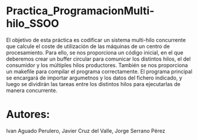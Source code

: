 # Practica_ProgramacionMulti-hilo_SSOO
El objetivo de esta práctica es codificar un sistema multi-hilo concurrente que calcule el coste de utilización de las máquinas de un centro de procesamiento. Para ello, se nos proporciona un código inicial, en el que deberemos crear un buffer circular para comunicar los distintos hilos, el del consumidor y los múltiples hilos productores. También se nos proporciona un makefile para compilar el programa correctamente.
El programa principal se encargará de importar argumetnos y los datos del fichero indicado, y luego se dividirán las tareas entre los distintos hilos para ejecutarlas de manera concurrente.

# Autores:
Ivan Aguado Perulero,
Javier Cruz del Valle,
Jorge Serrano Pérez
